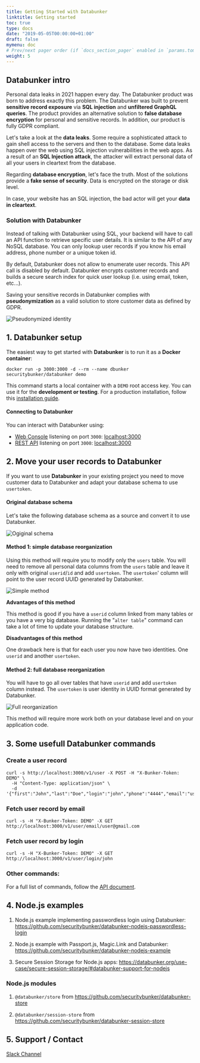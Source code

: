 ```yaml
---
title: Getting Started with Databunker
linktitle: Getting started
toc: true
type: docs
date: "2019-05-05T00:00:00+01:00"
draft: false
mymenu: doc
# Prev/next pager order (if `docs_section_pager` enabled in `params.toml`)
weight: 5
---
```

## Databunker intro

Personal data leaks in 2021 happen every day. The Databunker product was born to address exactly this problem. The Databunker was built to prevent **sensitive record exposure** via **SQL injection** and **unfiltered GraphQL queries**. The product provides an alternative solution to **false database encryption** for personal and sensitive records. In addition, our product is fully GDPR compliant.

Let's take a look at the **data leaks**. Some require a sophisticated attack to gain shell access to the servers and then to the database. Some data leaks happen over the web using SQL injection vulnerabilities in the web apps.
As a result of an **SQL Injection attack**, the attacker will extract personal data of all your users in cleartext from the database.

Regarding **database encryption**, let's face the truth. Most of the solutions provide a **fake sense of security**. Data is encrypted on the storage or disk level.

In case, your website has an SQL injection, the bad actor will get your **data in cleartext**.

### Solution with Databunker

Instead of talking with Databunker using SQL, your backend will have to call an API function to retrieve specific user details. It is similar to the API of any NoSQL database. You can only lookup user records if you know his email address, phone number or a unique token id.

By default, Databunker does not allow to enumerate user records. This API call is disabled by default. Databunker encrypts customer records and builds a secure search index for quick user lookup (i.e. using email, token, etc...).

Saving your sensitive records in Databunker complies with **pseudonymization** as a valid solution to store customer data as defined by GDPR.

![Pseudonymized identity](/img/pseudonymized-identity.png)


## 1. Databunker setup
The easiest way to get started with **Databunker** is to run it as a **Docker container**:

```
docker run -p 3000:3000 -d --rm --name dbunker securitybunker/databunker demo
```

This command starts a local container with a `DEMO` root access key. You can use it for the **development or testing**. For a production installation, follow this [installation guide](https://databunker.org/doc/install/).

#### Connecting to Databunker

You can interact with Databunker using:

- [Web Console](https://demo.databunker.org/) listening on port `3000`: [localhost:3000](http://localhost:3000)
- [REST API](https://documenter.getpostman.com/view/11310294/Szmcbz32) listening on port `3000`: [localhost:3000](http://localhost:3000)


## 2. Move your user records to Databunker

If you want to use **Databunker** in your existing project you need to move customer data to Databunker and adapt your database schema to use ``usertoken``.

#### Original database schema

Let's take the following database schema as a source and convert it to use Databunker.

![Ogiginal schema](/img/db-original.png)


#### Method 1: simple database reorganization

Using this method will require you to modify only the ``users`` table. You will need to remove all personal data columns from the ``users`` table and leave it only with original ``userid``/``id`` and add ``usertoken``. The ``usertoken``' column will point to the user record UUID generated by Databunker.

![Simple method](/img/db-simple.png)

**Advantages of this method**

This method is good if you have a ``userid`` column linked from many tables or you have a very big database. Running the "``alter table``" command can take a lot of time to update your database structure.

**Disadvantages of this method**

One drawback here is that for each user you now have two identities. One ``userid`` and another ``usertoken``.

#### Method 2: full database reorganization
You will have to go all over tables that have ``userid`` and add ``usertoken`` column instead. The ``usertoken`` is user identity in UUID format generated by Databunker.

![Full reorganization](/img/db-complex.png)

This method will require more work both on your database level and on your application code.


## 3. Some usefull Databunker commands

### Create a user record

```
curl -s http://localhost:3000/v1/user -X POST -H "X-Bunker-Token: DEMO" \
  -H "Content-Type: application/json" \
  -d '{"first":"John","last":"Doe","login":"john","phone":"4444","email":"user@gmail.com"}'
```

### Fetch user record by email

```
curl -s -H "X-Bunker-Token: DEMO" -X GET http://localhost:3000/v1/user/email/user@gmail.com
```

### Fetch user record by login

```
curl -s -H "X-Bunker-Token: DEMO" -X GET http://localhost:3000/v1/user/login/john
```

### Other commands:

For a full list of commands, follow the [API document](https://documenter.getpostman.com/view/11310294/Szmcbz32).

## 4. Node.js examples
1. Node.js example implementing passwordless login using Databunker:
https://github.com/securitybunker/databunker-nodejs-passwordless-login

2. Node.js example with Passport.js, Magic.Link and Databunker:
https://github.com/securitybunker/databunker-nodejs-example

3. Secure Session Storage for Node.js apps:
https://databunker.org/use-case/secure-session-storage/#databunker-support-for-nodejs

### Node.js modules

1. `@databunker/store` from https://github.com/securitybunker/databunker-store

2. `@databunker/session-store` from https://github.com/securitybunker/databunker-session-store

## 5. Support / Contact

[Slack Channel](https://join.slack.com/t/databunker/shared_invite/zt-b6ukxzw3-JCxv8NJDESL40haM45RNIA)
